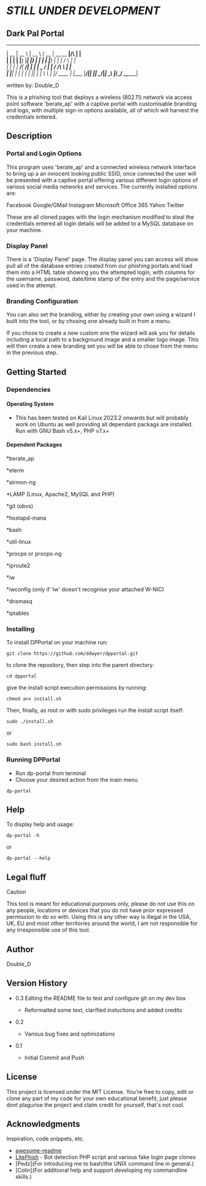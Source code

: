 # ***STILL UNDER DEVELOPMENT***

## Dark Pal Portal

  _____  _____        _____   ____  _____ _______       _      
 |  __ \|  __ \      |  __ \ / __ \|  __ \__   __|/\   | |     
 | |  | | |__) |_____| |__) | |  | | |__) | | |  /  \  | |     
 | |  | |  ___/______|  ___/| |  | |  _  /  | | / /\ \ | |     
 | |__| | |          | |    | |__| | | \ \  | |/ ____ \| |____ 
 |_____/|_|          |_|     \____/|_|  \_\ |_/_/    \_\______|
                                                               

  written by: Double_D



This is a phishing tool that deploys a wireless (802.11) network via access 
point software 'berate_ap' with a captive portal with customisable branding
and logo, with multiple sign-in options available, all of which will harvest
the credentials entered.

## Description

### Portal and Login Options

This program uses 'berate_ap' and a connected wireless network interface to
bring up a an innocent looking public SSID, once connected the user will be
presented with a captive portal offering various different login options of
various social media networks and services. The currently installed options
are:

Facebook
Google/GMail
Instagram
Microsoft Office 365
Yahoo
Twitter

These are all cloned pages with the login mechanism modified to steal the 
credentials entered all login details will be added to a MySQL database on
your machine.

### Display Panel

There is a 'Display Panel' page. The display panel you can access will show
pull all of the database entries created from our phishing portals and load
them into a HTML table showing you the attempted login, with columns for the
username, password, date/time stamp of the entry and the page/service used in
the attempt.

### Branding Configuration

You can also set the branding, either by creating your own using a wizard I
built into the tool, or by chosing one already built in from a menu.

If you chose to create a new custom one the wizard will ask you for details 
including a local path to a background image and a smaller logo image.
This will then create a new branding set you will be able to chose from the 
menu in the previous step.


## Getting Started

### Dependencies

#### Operating System
* This has been tested on Kali Linux 2023.2 onwards but will probably work 
on Ubuntu as well providing all dependant packags are installed. Run with 
GNU Bash v5.x+, PHP v7.x+

#### Dependent Packages

*berate_ap 

*eterm

*airmon-ng

*LAMP (Linux, Apache2, MySQL and PHP)

*git (obvs) 

*hostapd-mana

*bash

*util-linux

*procps or procps-ng

*iproute2

*iw

*iwconfig (only if 'iw' doesn't recognise your attached W-NIC)

*dnsmasq

*iptables


### Installing

To install DPPortal on your machine run:
```
git clone https://github.com/ddwyer/dpportal.git
```
to clone the repository, then step into the parent directory:
```
cd dpportal
```
give the install script execution permissions by running:
```
chmod a+x install.sh
```
Then, finally, as root or with sudo privileges run the install script itself:
```
sudo ./install.sh
```
or
```
sudo bash install.sh
```

### Running DPPortal

* Run dp-portal from terminal
* Choose your desired action from the main menu

```
dp-portal
```

## Help

To display help and usage:
```
dp-portal -h
```
or
```
dp-portal --help
```

## Legal fluff

> [!CAUTION]
> This tool is meant for educational purposes only, please do not use this on any people, locations or devices that you do not have prior expressed permission to do so with. Using this is any other way is illegal in the USA, UK, EU and most other territories around the world, I am not responsible for any irresponsible use of this tool.


## Author

Double_D

## Version History

* 0.3 Editing the README file to test and configure git on my dev box
	* Reformatted some text, clarified instuctions and added credits

* 0.2
    * Various bug fixes and optimizations

* 0.1
    * Initial Commit and Push

## License

This project is licensed under the MIT License. You're free to copy, edit or clone 
any part of my code for your own educational benefit, just please dont plagurise 
the project and claim credit for yourself, that's not cool.

## Acknowledgments

Inspiration, code snippets, etc.
* [awesome-readme](https://github.com/matiassingers/awesome-readme)
* [LitePhish](https://github.com/DarkSecsDevelopers/LitePhish) - Bot detection PHP script and various fake login page clones
* [Pedz](For introducing me to bash/the UNIX command line in general.)
* [Colin](For additional help and support developing my commandline skills.)